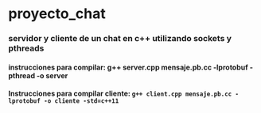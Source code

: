 # proyecto_chat

### servidor y cliente de un chat en c++ utilizando sockets y pthreads
#### instrucciones para compilar:  g++ server.cpp mensaje.pb.cc -lprotobuf -pthread -o server

#### Instrucciones para compilar cliente: `g++ client.cpp mensaje.pb.cc -lprotobuf -o cliente -std=c++11`
